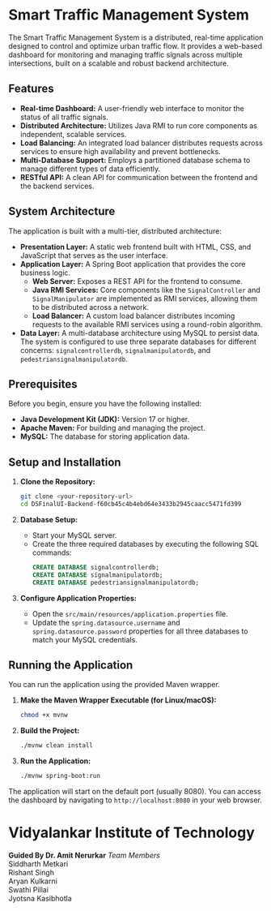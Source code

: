 

# Smart Traffic Management System

The Smart Traffic Management System is a distributed, real-time application designed to control and optimize urban traffic flow. It provides a web-based dashboard for monitoring and managing traffic signals across multiple intersections, built on a scalable and robust backend architecture.

## Features

  * **Real-time Dashboard:** A user-friendly web interface to monitor the status of all traffic signals.
  * **Distributed Architecture:** Utilizes Java RMI to run core components as independent, scalable services.
  * **Load Balancing:** An integrated load balancer distributes requests across services to ensure high availability and prevent bottlenecks.
  * **Multi-Database Support:** Employs a partitioned database schema to manage different types of data efficiently.
  * **RESTful API:** A clean API for communication between the frontend and the backend services.

## System Architecture

The application is built with a multi-tier, distributed architecture:

  * **Presentation Layer:** A static web frontend built with HTML, CSS, and JavaScript that serves as the user interface.
  * **Application Layer:** A Spring Boot application that provides the core business logic.
      * **Web Server:** Exposes a REST API for the frontend to consume.
      * **Java RMI Services:** Core components like the `SignalController` and `SignalManipulator` are implemented as RMI services, allowing them to be distributed across a network.
      * **Load Balancer:** A custom load balancer distributes incoming requests to the available RMI services using a round-robin algorithm.
  * **Data Layer:** A multi-database architecture using MySQL to persist data. The system is configured to use three separate databases for different concerns: `signalcontrollerdb`, `signalmanipulatordb`, and `pedestriansignalmanipulatordb`.

## Prerequisites

Before you begin, ensure you have the following installed:

  * **Java Development Kit (JDK):** Version 17 or higher.
  * **Apache Maven:** For building and managing the project.
  * **MySQL:** The database for storing application data.

## Setup and Installation

1.  **Clone the Repository:**

    ```bash
    git clone <your-repository-url>
    cd DSFinalUI-Backend-f60cb45c4b4ebd64e3433b2945caacc5471fd399
    ```

2.  **Database Setup:**

      * Start your MySQL server.
      * Create the three required databases by executing the following SQL commands:
        ```sql
        CREATE DATABASE signalcontrollerdb;
        CREATE DATABASE signalmanipulatordb;
        CREATE DATABASE pedestriansignalmanipulatordb;
        ```

3.  **Configure Application Properties:**

      * Open the `src/main/resources/application.properties` file.
      * Update the `spring.datasource.username` and `spring.datasource.password` properties for all three databases to match your MySQL credentials.

## Running the Application

You can run the application using the provided Maven wrapper.

1.  **Make the Maven Wrapper Executable (for Linux/macOS):**

    ```bash
    chmod +x mvnw
    ```

2.  **Build the Project:**

    ```bash
    ./mvnw clean install
    ```

3.  **Run the Application:**

    ```bash
    ./mvnw spring-boot:run
    ```

The application will start on the default port (usually 8080). You can access the dashboard by navigating to `http://localhost:8080` in your web browser.

# Vidyalankar Institute of Technology 
**Guided By Dr. Amit Nerurkar** 
*Team Members* <br>
Siddharth Metkari <br>
Rishant Singh <br>
Aryan Kulkarni <br>
Swathi Pillai <br>
Jyotsna Kasibhotla <br>
